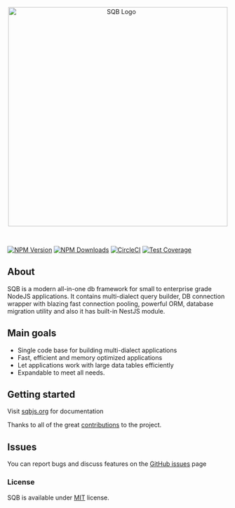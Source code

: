 
<p style="text-align: center;">
  <img src="https://user-images.githubusercontent.com/3836517/32965280-1a2b63ce-cbe7-11e7-8ee1-ba47313503c5.png" width="500px" alt="SQB Logo"/>
</p>

<br>

[![NPM Version][npm-image]][npm-url]
[![NPM Downloads][downloads-image]][downloads-url]
[![CircleCI][circleci-image]][circleci-url]
[![Test Coverage][coveralls-image]][coveralls-url]


## About

SQB is a modern all-in-one db framework for small to enterprise grade NodeJS applications.
It contains multi-dialect query builder, DB connection wrapper with blazing fast connection pooling,
powerful ORM, database migration utility and also it has built-in NestJS module.

## Main goals

- Single code base for building multi-dialect applications
- Fast, efficient and memory optimized applications
- Let applications work with large data tables efficiently
- Expandable to meet all needs.

## Getting started
Visit [sqbjs.org](https://sqbjs.org/) for documentation


Thanks to all of the great [contributions](https://github.com/sqbjs/sqb/graphs/contributors) to the project.

## Issues
You can report bugs and discuss features on the [GitHub issues](https://github.com/sqbjs/sqb/issues) page
 
### License
SQB is available under [MIT](LICENSE) license.

[npm-image]: https://img.shields.io/npm/v/@sqb/connect.svg
[npm-url]: https://npmjs.org/package/@sqb/connect
[circleci-image]: https://dl.circleci.com/status-badge/img/gh/sqbjs/sqb/tree/master.svg?style=shield
[circleci-url]: https://dl.circleci.com/status-badge/redirect/gh/sqbjs/sqb/tree/master
[coveralls-image]: https://coveralls.io/repos/github/sqbjs/sqb/badge.svg?branch=master
[coveralls-url]: https://coveralls.io/github/sqbjs/sqb?branch=master
[downloads-image]: https://img.shields.io/npm/dm/@sqb/builder.svg
[downloads-url]: https://npmjs.org/package/@sqb/builder

